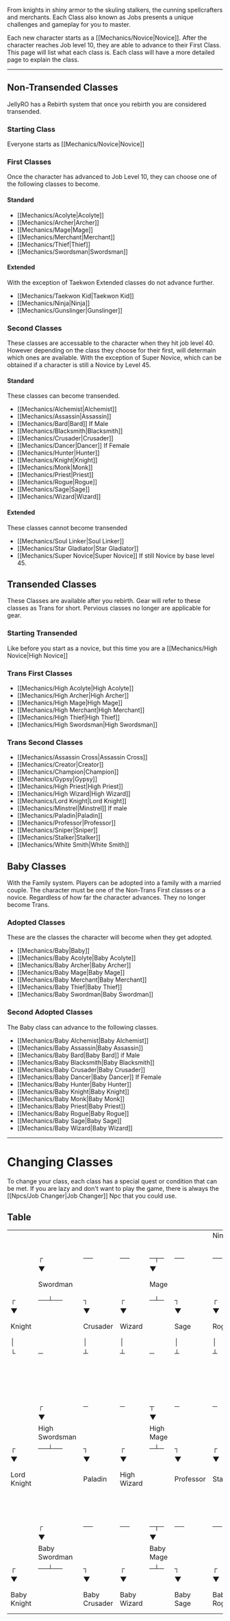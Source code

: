 From knights in shiny armor to the skuling stalkers, the cunning spellcrafters and merchants. Each Class also known as Jobs presents a unique challenges and gameplay for you to master. 

Each new character starts as a [[Mechanics/Novice|Novice]]. 
After the character reaches Job level 10, they are able to advance to their First Class. This page will list what each class is. Each class will have a more detailed page to explain the class.


----

## Non-Transended Classes
JellyRO has a Rebirth system that once you rebirth you are considered transended.

### Starting Class

Everyone starts as [[Mechanics/Novice|Novice]] 

### First Classes
Once the character has advanced to Job Level 10, they can choose one of the following classes to become. 

#### Standard

+ [[Mechanics/Acolyte|Acolyte]] 
+ [[Mechanics/Archer|Archer]] 
+ [[Mechanics/Mage|Mage]]
+ [[Mechanics/Merchant|Merchant]]
+ [[Mechanics/Thief|Thief]] 
+ [[Mechanics/Swordsman|Swordsman]]

#### Extended
With the exception of Taekwon Extended classes do not advance further.
+ [[Mechanics/Taekwon Kid|Taekwon Kid]]
+ [[Mechanics/Ninja|Ninja]]
+ [[Mechanics/Gunslinger|Gunslinger]]


### Second Classes
These classes are accessable to the character when they hit job level 40. However depending on the class they choose for their first, will determain which ones are available. With the exception of Super Novice, which can be obtained if a character is still a Novice by Level 45. 

#### Standard

These classes can become transended. 

+ [[Mechanics/Alchemist|Alchemist]]
+ [[Mechanics/Assassin|Assassin]]
+ [[Mechanics/Bard|Bard]] If Male
+ [[Mechanics/Blacksmith|Blacksmith]]
+ [[Mechanics/Crusader|Crusader]]
+ [[Mechanics/Dancer|Dancer]] If Female
+ [[Mechanics/Hunter|Hunter]]
+ [[Mechanics/Knight|Knight]]
+ [[Mechanics/Monk|Monk]]
+ [[Mechanics/Priest|Priest]]
+ [[Mechanics/Rogue|Rogue]]
+ [[Mechanics/Sage|Sage]]
+ [[Mechanics/Wizard|Wizard]]

#### Extended

These classes cannot become transended

+ [[Mechanics/Soul Linker|Soul Linker]]
+ [[Mechanics/Star Gladiator|Star Gladiator]]
+ [[Mechanics/Super Novice|Super Novice]] If still Novice by base level 45.

## Transended Classes
These Classes are available after you rebirth. Gear will refer to these classes as Trans for short. Pervious classes no longer are applicable for gear. 

### Starting Transended
Like before you start as a novice, but this time you are a [[Mechanics/High Novice|High Novice]]

### Trans First Classes

+ [[Mechanics/High Acolyte|High Acolyte]] 
+ [[Mechanics/High Archer|High Archer]] 
+ [[Mechanics/High Mage|High Mage]]
+ [[Mechanics/High Merchant|High Merchant]]
+ [[Mechanics/High Thief|High Thief]] 
+ [[Mechanics/High Swordsman|High Swordsman]]

### Trans Second Classes
+ [[Mechanics/Assassin Cross|Assassin Cross]]
+ [[Mechanics/Creator|Creator]]
+ [[Mechanics/Champion|Champion]]
+ [[Mechanics/Gypsy|Gypsy]]
+ [[Mechanics/High Priest|High Priest]]
+ [[Mechanics/High Wizard|High Wizard]] 
+ [[Mechanics/Lord Knight|Lord Knight]]
+ [[Mechanics/Minstrel|Minstrel]] If male
+ [[Mechanics/Paladin|Paladin]]
+ [[Mechanics/Professor|Professor]] 
+ [[Mechanics/Sniper|Sniper]]
+ [[Mechanics/Stalker|Stalker]]
+ [[Mechanics/White Smith|White Smith]]


## Baby Classes
With the Family system. Players can be adopted into a family with a married couple. The character must be one of the Non-Trans First classes or a novice.  Regardless of how far the character advances. They no longer become Trans. 

### Adopted Classes
These are the classes the character will become when they get adopted.

+ [[Mechanics/Baby|Baby]]
+ [[Mechanics/Baby Acolyte|Baby Acolyte]]
+ [[Mechanics/Baby Archer|Baby Archer]]
+ [[Mechanics/Baby Mage|Baby Mage]]
+ [[Mechanics/Baby Merchant|Baby Merchant]]
+ [[Mechanics/Baby Thief|Baby Thief]]
+ [[Mechanics/Baby Swordman|Baby Swordman]]

### Second Adopted Classes
The Baby class can advance to the following classes.

+ [[Mechanics/Baby Alchemist|Baby Alchemist]]
+ [[Mechanics/Baby Assassin|Baby Assassin]]
+ [[Mechanics/Baby Bard|Baby Bard]] if Male
+ [[Mechanics/Baby Blacksmith|Baby Blacksmith]]
+ [[Mechanics/Baby Crusader|Baby Crusader]]
+ [[Mechanics/Baby Dancer|Baby Dancer]] If Female
+ [[Mechanics/Baby Hunter|Baby Hunter]]
+ [[Mechanics/Baby Knight|Baby Knight]]
+ [[Mechanics/Baby Monk|Baby Monk]]
+ [[Mechanics/Baby Priest|Baby Priest]]
+ [[Mechanics/Baby Rogue|Baby Rogue]]
+ [[Mechanics/Baby Sage|Baby Sage]]
+ [[Mechanics/Baby Wizard|Baby Wizard]]

----

# Changing Classes

To change your class, each class has a special quest or condition that can be met. If you are lazy and don't want to play the game, there is always the [[Npcs/Job Changer|Job Changer]] Npc that you could use.  


## Table

<table>
<tr><td> </td><td> </td><td> </td><td> </td><td> </td><td> </td><td>Ninja</td><td>◄─</td><td>─</td><td>Novice</td><td>─</td><td>─►</td><td>Gunslinger</td><td> </td><td> </td><td> </td><td> </td><td> </td><td> </td><td> </td><td> </td><td> </td><td> </td></tr>
	
<tr><td> </td><td> </td><td> </td><td> </td><td> </td><td> </td><td> </td><td> </td><td> </td><td>│</td><td> </td><td> </td><td> </td><td> </td><td> </td><td> </td><td> </td><td> </td><td> </td><td> </td><td> </td><td> </td><td> </td></tr>
	
<tr><td> </td><td>┌</td><td>──</td><td>──</td><td>─┬─</td><td>──</td><td>──</td><td>─┬─</td><td>─</td><td>┼</td><td>─</td><td>┬</td><td>─</td><td>─</td><td>┬</td><td>─</td><td>─</td><td>┬</td><td>─</td><td>─</td><td>─</td><td>┐</td><td> </td></tr>
	
<tr><td> </td><td>▼</td><td> </td><td> </td><td>▼</td><td> </td><td> </td><td>▼</td><td> </td><td>▼</td><td> </td><td>▼</td><td> </td><td> </td><td>▼</td><td> </td><td> </td><td>▼</td><td> </td><td> </td><td> </td><td>▼</td><td></td></tr>
	
<tr><td></td><td>Swordman</td><td></td><td></td><td>Mage</td><td></td><td></td><td>Thief</td><td></td><td>Super Novice</td><td></td><td>Acholyte</td><td></td><td></td><td>Merchant</td><td></td><td></td><td>Archer</td><td></td><td></td><td></td><td>Taekwon Kid</td><td></td></tr>
	
<tr><td>┌</td><td>──┴──</td><td>┐</td><td>┌</td><td>─┴─</td><td>┐</td><td>┌</td><td>─┴─</td><td>┐</td><td></td><td>┌</td><td>──┴──</td><td>┐</td><td>┌</td><td>──┴──</td><td>┐</td><td>┌</td><td>─┴─</td><td>┐</td><td></td><td>┌</td><td>──┴──</td><td>┐</td></tr>
	
<tr><td>▼</td><td></td><td>▼</td><td>▼</td><td></td><td>▼</td><td>▼</td><td></td><td>▼</td><td></td><td>▼</td><td></td><td>▼</td><td>▼</td><td></td><td>▼</td><td>▼</td><td></td><td>▼</td><td></td><td>▼</td><td></td><td>▼</td></tr>
	
<tr><td>Knight</td><td></td><td>Crusader</td><td>Wizard</td><td></td><td>Sage</td><td>Rogue</td><td></td><td>Assassin</td><td></td><td>Priest</td><td></td><td>Monk</td><td>Blacksmith</td><td></td><td>Alchemist</td><td>Hunter</td><td></td><td>Bard / Dancer</td><td></td><td>Soul Linker</td><td></td><td>Star Gladiator</td></tr>
	
<tr><td>│</td><td></td><td>│</td><td>│</td><td></td><td>│</td><td>│</td><td></td><td>│</td><td></td><td>│</td><td></td><td>│</td><td>│</td><td></td><td>│</td><td>│</td><td></td><td>│</td><td></td><td></td><td></td><td></td></tr>
	
<tr><td>└</td><td>─</td><td>┴</td><td>┴</td><td>─</td><td>┴</td><td>┴</td><td>─</td><td>┴</td><td>┬</td><td>┴</td><td>─</td><td>┴</td><td>┴</td><td>─</td><td>┴</td><td>┴</td><td>─</td><td>┘</td><td></td><td></td><td></td><td></td></tr>
	
<tr><td></td><td></td><td></td><td></td><td></td><td></td><td></td><td></td><td></td><td>▼</td><td></td><td></td><td></td><td></td><td></td><td></td><td></td><td></td><td></td><td></td><td></td><td></td><td></td></tr>
	
<tr><td></td><td></td><td></td><td></td><td></td><td></td><td></td><td></td><td></td><td>High Novice</td><td></td><td></td><td></td><td></td><td></td><td></td><td></td><td></td><td></td><td></td><td></td><td></td><td></td></tr>
	
<tr><td></td><td></td><td></td><td></td><td></td><td></td><td></td><td></td><td></td><td>│</td><td></td><td></td><td></td><td></td><td></td><td></td><td></td><td></td><td></td><td></td><td></td><td></td><td></td></tr>
	
<tr><td></td><td>┌</td><td>─</td><td>─</td><td>┬</td><td>─</td><td>─</td><td>┬</td><td>─</td><td>┴</td><td>─</td><td>┬</td><td>─</td><td>─</td><td>┬</td><td>─</td><td>─</td><td>┐</td><td></td><td></td><td></td><td></td><td></td></tr>
	
<tr><td></td><td>▼</td><td></td><td></td><td>▼</td><td></td><td></td><td>▼</td><td></td><td></td><td></td><td>▼</td><td></td><td></td><td>▼</td><td></td><td></td><td>▼</td><td></td><td></td><td></td><td></td><td></td></tr>
	
<tr><td></td><td>High Swordsman</td><td></td><td></td><td>High Mage</td><td></td><td></td><td>High Thief</td><td></td><td></td><td></td><td>High Acholyte</td><td></td><td></td><td>High Merchant</td><td></td><td></td><td>High Archer</td><td></td><td></td><td></td><td></td><td></td></tr>
	
<tr><td>┌</td><td>──┴──</td><td>┐</td><td>┌</td><td>─┴─</td><td>┐</td><td>┌</td><td>─┴─</td><td>┐</td><td></td><td>┌</td><td>──┴──</td><td>┐</td><td>┌</td><td>──┴──</td><td>┐</td><td>┌</td><td>─┴─</td><td>┐</td><td></td><td></td><td></td><td></td><td></td></tr>
	
<tr><td>▼</td><td></td><td>▼</td><td>▼</td><td></td><td>▼</td><td>▼</td><td></td><td>▼</td><td></td><td>▼</td><td></td><td>▼</td><td>▼</td><td></td><td>▼</td><td>▼</td><td></td><td>▼</td><td></td><td></td><td></td><td></td></tr>
	
<tr><td>Lord Knight</td><td></td><td>Paladin</td><td>High Wizard</td><td></td><td>Professor</td><td>Stalker</td><td></td><td>Assassin Cross</td><td></td><td>High Priest</td><td></td><td>Champion</td><td>Whitesmith</td><td></td><td>Creator</td><td>Sniper</td><td></td><td>Clown / Gypsy</td><td></td><td></td><td></td><td></td></tr>
	
<tr><td></td><td></td><td></td><td></td><td></td><td></td><td></td><td></td><td></td><td></td><td></td><td></td><td></td><td></td><td></td><td></td><td></td><td></td><td></td><td></td><td></td><td></td><td></td></tr>
	
<tr><td></td><td></td><td></td><td></td><td></td><td></td><td></td><td></td><td></td><td></td><td></td><td></td><td></td><td></td><td></td><td></td><td></td><td></td><td></td><td></td><td></td><td></td><td></td></tr>
	
<tr><td></td><td></td><td></td><td></td><td></td><td></td><td></td><td></td><td></td><td>Baby</td><td></td><td></td><td></td><td></td><td></td><td></td><td></td><td></td><td></td><td></td><td></td><td></td><td></td></tr>
	
<tr><td></td><td></td><td></td><td></td><td></td><td></td><td>     </td><td>  </td><td> </td><td>│     </td><td> </td><td>  </td><td>          </td><td></td><td></td><td></td><td></td><td></td><td></td><td></td><td></td><td></td><td></td></tr>
	
<tr><td></td><td>┌</td><td>──</td><td>──</td><td>─┬─</td><td>──</td><td>──</td><td>─┬─</td><td>─</td><td>┼</td><td>─</td><td>┬</td><td>─</td><td>─</td><td>┬</td><td>─</td><td>─</td><td>┐</td><td></td><td></td><td></td><td></td></tr>
	
<tr><td></td><td>▼</td><td></td><td></td><td>▼</td><td></td><td></td><td>▼</td><td></td><td>▼</td><td></td><td>▼</td><td></td><td></td><td>▼</td><td></td><td></td><td>▼</td><td></td><td></td><td></td><td></td><td></td><td></td></tr>
	
<tr><td></td><td>Baby Swordman</td><td></td><td></td><td>Baby Mage</td><td></td><td></td><td>Baby Thief</td><td></td><td>Super Baby</td><td></td><td>Baby Acholyte</td><td></td><td></td><td>Baby Merchant</td><td></td><td></td><td>Baby Archer</td><td></td><td></td><td></td><td></td><td></td></tr>
	
<tr><td>┌</td><td>──┴──</td><td>┐</td><td>┌</td><td>─┴─</td><td>┐</td><td>┌</td><td>─┴─</td><td>┐</td><td></td><td>┌</td><td>──┴──</td><td>┐</td><td>┌</td><td>──┴──</td><td>┐</td><td>┌</td><td>─┴─</td><td>┐</td><td></td><td></td><td></td><td></td></tr>
	
<tr><td>▼</td><td></td><td>▼</td><td>▼</td><td></td><td>▼</td><td>▼</td><td></td><td>▼</td><td></td><td>▼</td><td></td><td>▼</td><td>▼</td><td></td><td>▼</td><td>▼</td><td></td><td>▼</td><td></td><td></td><td></td><td></td></tr>
	
<tr><td>Baby Knight</td><td></td><td>Baby Crusader</td><td>Baby Wizard</td><td></td><td>Baby Sage</td><td>Baby Rogue</td><td></td><td>Baby Assassin</td><td></td><td>Baby Priest</td><td></td><td>Baby Monk</td><td>Baby Blacksmith</td><td></td><td>Baby Alchemist</td><td>Baby Hunter</td><td></td><td>Baby Bard / Dancer</td><td></td><td></td><td></td><td></td></tr>
</table>